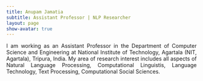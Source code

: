```yaml
---
title: Anupam Jamatia
subtitle: Assistant Professor | NLP Researcher
layout: page
show-avatar: true
---
```

 <div style="text-align: justify"> 
I am working as an Assistant Professor in the Department of Computer Science and Engineering at National Institute of Technology, Agartala (NIT, Agartala), Tripura, India. My area of research interest includes all aspects of Natural Language Processing, Computational Linguistis, Language Technology, Text Processing, Computational Social Sciences.
</div>

